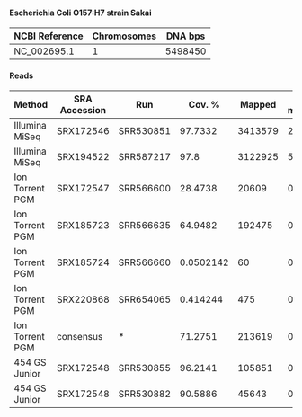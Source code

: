 #### Escherichia Coli O157:H7 strain Sakai

| NCBI Reference | Chromosomes | DNA bps |
|----------------|-------------|---------|
| NC_002695.1    |           1 | 5498450 |

#### Reads

|      Method     | SRA Accession |    Run    |   Cov. %  |  Mapped | Half-mapped | Unmapped |  Length | Paired? | SNPs |
|-----------------|---------------|-----------|-----------|---------|-------------|----------|---------|---------|------|
| Illumina MiSeq  | SRX172546     | SRR530851 |   97.7332 | 3413579 |       23856 |   283620 | 151     | Y       |   79 |
| Illumina MiSeq  | SRX194522     | SRR587217 |      97.8 | 3122925 |       54530 |   106318 | 35-251  | Y       |   82 |
| Ion Torrent PGM | SRX172547     | SRR566600 |   28.4738 |   20609 |           0 |  3820194 | 10-1044 | N       |   78 |
| Ion Torrent PGM | SRX185723     | SRR566635 |   64.9482 |  192475 |           0 |  1690951 | 14-1575 | N       |  562 |
| Ion Torrent PGM | SRX185724     | SRR566660 | 0.0502142 |      60 |           0 |  2678967 | 21-414  | N       |    7 |
| Ion Torrent PGM | SRX220868     | SRR654065 |  0.414244 |     475 |           0 |  5341530 | 21-658  | N       |   55 |
| Ion Torrent PGM | consensus     | *         |   71.2751 |  213619 |           0 | 13531642 | 10-1575 | N       |  480 |
| 454 GS Junior   | SRX172548     | SRR530855 |   96.2141 |  105851 |           0 |    90227 | 36-946  | N       |   57 |
| 454 GS Junior   | SRX172548     | SRR530882 |   90.5886 |   45643 |           0 |   144378 | 36-1004 | N       |  141 |
